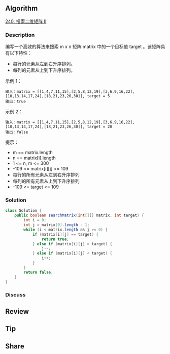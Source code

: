 ## Algorithm

[240. 搜索二维矩阵 II](https://leetcode.cn/problems/search-a-2d-matrix-ii/description/?envType=study-plan-v2&envId=top-100-liked)

### Description

编写一个高效的算法来搜索 m x n 矩阵 matrix 中的一个目标值 target 。该矩阵具有以下特性：

- 每行的元素从左到右升序排列。
- 每列的元素从上到下升序排列。


示例 1：

```
输入：matrix = [[1,4,7,11,15],[2,5,8,12,19],[3,6,9,16,22],[10,13,14,17,24],[18,21,23,26,30]], target = 5
输出：true
```

示例 2：

```
输入：matrix = [[1,4,7,11,15],[2,5,8,12,19],[3,6,9,16,22],[10,13,14,17,24],[18,21,23,26,30]], target = 20
输出：false
```

提示：

- m == matrix.length
- n == matrix[i].length
- 1 <= n, m <= 300
- -109 <= matrix[i][j] <= 109
- 每行的所有元素从左到右升序排列
- 每列的所有元素从上到下升序排列
- -109 <= target <= 109

### Solution

```java
class Solution {
    public boolean searchMatrix(int[][] matrix, int target) {
        int i = 0;
        int j = matrix[0].length - 1;
        while (i < matrix.length && j >= 0) {
            if (matrix[i][j] == target) {
                return true;
            } else if (matrix[i][j] > target) {
                j--;
            } else if (matrix[i][j] < target) {
                i++;
            }
        }
        return false;
    }
}
```

### Discuss

## Review


## Tip


## Share
